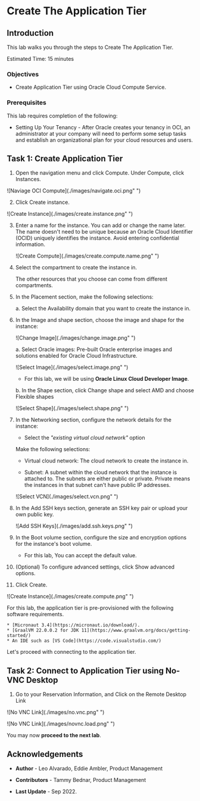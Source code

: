 # Create The Application Tier


## Introduction

This lab walks you through the steps to Create The Application Tier.

Estimated Time: 15 minutes




### Objectives

-   Create Application Tier using Oracle Cloud Compute Service.

### Prerequisites

This lab requires completion of the following:

* Setting Up Your Tenancy - After Oracle creates your tenancy in OCI, an administrator at your company will need to perform some setup tasks and establish an organizational plan for your cloud resources and users.




## Task 1: Create Application Tier

1. Open the navigation menu and click Compute. Under Compute, click Instances.

  ![Naviage OCI Compute](./images/navigate.oci.png" ")

2. Click Create instance.

  ![Create Instance](./images/create.instance.png" ")

3. Enter a name for the instance. You can add or change the name later. The name doesn't need to be unique because an Oracle Cloud Identifier (OCID)
   uniquely identifies the instance. Avoid entering confidential information.

   ![Create Compute](./images/create.compute.name.png" ")

4. Select the compartment to create the instance in.

   The other resources that you choose can come from different compartments.

5. In the Placement section, make the following selections:

   a. Select the Availability domain that you want to create the instance in.


6. In the Image and shape section, choose the image and shape for the instance:

   ![Change Image](./images/change.image.png" ")

      a. Select Oracle images: Pre-built Oracle enterprise images and solutions enabled for Oracle Cloud Infrastructure.

   ![Select Image](./images/select.image.png" ")

      * For this lab, we will be using **Oracle Linux Cloud Developer Image**.

      b. In the Shape section, click Change shape and select AMD and choose Flexible shapes

   ![Select Shape](./images/select.shape.png" ")

7. In the Networking section, configure the network details for the instance:

      * Select the *"existing virtual cloud network"* option

   Make the following selections:

      * Virtual cloud network: The cloud network to create the instance in.

      * Subnet: A subnet within the cloud network that the instance is attached to. The subnets are either public or private. Private means the instances in that subnet can't have public IP addresses.

   ![Select VCN](./images/select.vcn.png" ")



8. In the Add SSH keys section, generate an SSH key pair or upload your own public key.

   ![Add SSH Keys](./images/add.ssh.keys.png" ")

9. In the Boot volume section, configure the size and encryption options for the instance's boot volume.

      * For this lab, You can accept the default value.

10. (Optional) To configure advanced settings, click Show advanced options.

11. Click Create.

   ![Create Instance](./images/create.compute.png" ")

   For this lab, the application tier is pre-provisioned with the following software requirements.

    * [Micronaut 3.4](https://micronaut.io/download/).
    * [GraalVM 22.0.0.2 for JDK 11](https://www.graalvm.org/docs/getting-started/)
    * An IDE such as [VS Code](https://code.visualstudio.com/)

Let's proceed with connecting to the application tier.

## Task 2: Connect to Application Tier using No-VNC Desktop

1. Go to your Reservation Information, and Click on the Remote Desktop Link

  ![No VNC Link](./images/no.vnc.png" ")

  ![No VNC Link](./images/novnc.load.png" ")


You may now **proceed to the next lab**.



## Acknowledgements

* **Author** - Leo Alvarado, Eddie Ambler, Product Management

* **Contributors** - Tammy Bednar, Product Management

* **Last Update** - Sep 2022.
